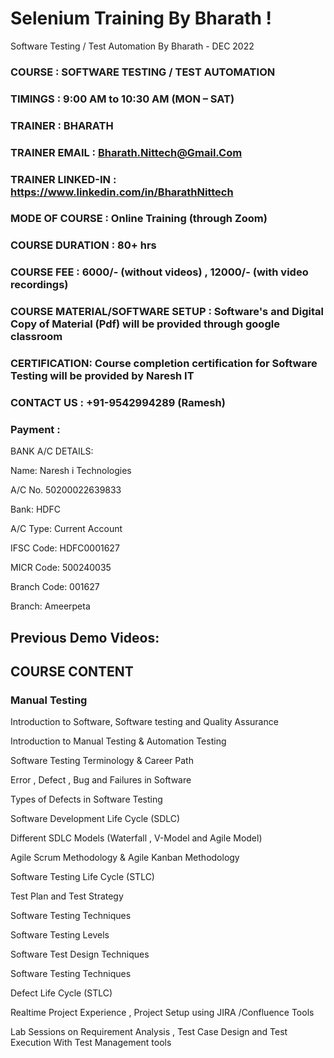 # Selenium Training By Bharath !
Software Testing / Test Automation By Bharath - DEC 2022


### COURSE : SOFTWARE TESTING / TEST AUTOMATION

### TIMINGS : 9:00 AM to 10:30 AM (MON – SAT)

### TRAINER : BHARATH

### TRAINER EMAIL : Bharath.Nittech@Gmail.Com

### TRAINER LINKED-IN  : https://www.linkedin.com/in/BharathNittech

### MODE OF COURSE : Online Training (through Zoom)

### COURSE DURATION : 80+ hrs

### COURSE FEE : 6000/- (without videos) , 12000/- (with video recordings) 

### COURSE MATERIAL/SOFTWARE SETUP : Software's and Digital Copy of Material (Pdf) will be provided through google classroom

### CERTIFICATION: Course completion certification for Software Testing will be provided by Naresh IT

### CONTACT US : +91-9542994289 (Ramesh)

### Payment :

BANK A/C DETAILS:

Name: Naresh i Technologies


A/C No. 50200022639833

Bank: HDFC

A/C Type: Current Account

IFSC Code: HDFC0001627

MICR Code: 500240035

Branch Code: 001627

Branch:  Ameerpeta


## Previous Demo Videos:

## COURSE CONTENT

### Manual Testing

Introduction to Software, Software testing and Quality Assurance

Introduction to Manual Testing & Automation Testing

Software Testing Terminology & Career Path

Error , Defect , Bug and Failures in Software

Types of Defects in Software Testing

Software Development Life Cycle (SDLC)

Different SDLC Models (Waterfall , V-Model and Agile Model)

Agile Scrum Methodology & Agile Kanban Methodology

Software Testing Life Cycle (STLC)

Test Plan and Test Strategy

Software Testing Techniques

Software Testing Levels

Software Test Design Techniques

Software Testing Techniques

Defect Life Cycle (STLC)

Realtime Project Experience , Project Setup using JIRA /Confluence Tools

Lab Sessions on Requirement Analysis , Test Case Design and Test Execution With Test Management tools
